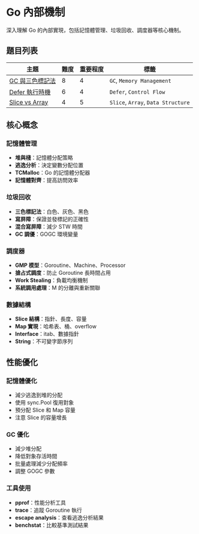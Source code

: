 # Go 內部機制

深入理解 Go 的內部實現，包括記憶體管理、垃圾回收、調度器等核心機制。

## 題目列表

| 主題 | 難度 | 重要程度 | 標籤 |
|------|------|----------|------|
| [GC 與三色標記法](./go_garbage_collection.md) | 8 | 4 | `GC`, `Memory Management` |
| [Defer 執行時機](./defer_execution.md) | 6 | 4 | `Defer`, `Control Flow` |
| [Slice vs Array](./slice_vs_array.md) | 4 | 5 | `Slice`, `Array`, `Data Structure` |

## 核心概念

### 記憶體管理
- **堆與棧**：記憶體分配策略
- **逃逸分析**：決定變數分配位置
- **TCMalloc**：Go 的記憶體分配器
- **記憶體對齊**：提高訪問效率

### 垃圾回收
- **三色標記法**：白色、灰色、黑色
- **寫屏障**：保證並發標記的正確性
- **混合寫屏障**：減少 STW 時間
- **GC 調優**：GOGC 環境變量

### 調度器
- **GMP 模型**：Goroutine、Machine、Processor
- **搶占式調度**：防止 Goroutine 長時間占用
- **Work Stealing**：負載均衡機制
- **系統調用處理**：M 的分離與重新關聯

### 數據結構
- **Slice 結構**：指針、長度、容量
- **Map 實現**：哈希表、桶、overflow
- **Interface**：itab、數據指針
- **String**：不可變字節序列

## 性能優化

### 記憶體優化
- 減少逃逸到堆的分配
- 使用 sync.Pool 復用對象
- 預分配 Slice 和 Map 容量
- 注意 Slice 的容量增長

### GC 優化
- 減少堆分配
- 降低對象存活時間
- 批量處理減少分配頻率
- 調整 GOGC 參數

### 工具使用
- **pprof**：性能分析工具
- **trace**：追蹤 Goroutine 執行
- **escape analysis**：查看逃逸分析結果
- **benchstat**：比較基準測試結果
